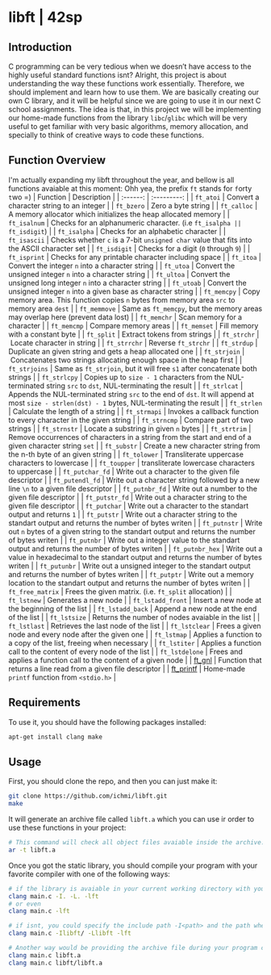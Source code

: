 # libft | 42sp

## Introduction
C programming can be very tedious when we doesn’t have access to the highly useful standard functions isnt? Alright, this project is about understanding the way these functions work essentially. Therefore, we should implement and learn how to use them. We are basically creating our own C library, and it will be helpful since we are going to use it in our next C school assignments. The idea is that, in this project we will be implementing our home-made functions from the library `libc`/`glibc` which will be very useful to get familiar with very basic algorithms, memory allocation, and specially to think of creative ways to code these functions.

## Function Overview
I'm actually expanding my libft throughout the year, and bellow is all functions avaiable at this moment: Ohh yea, the prefix `ft` stands for `f`orty `t`wo =)
| Function | Description |
| :------: | :---------: |
| `ft_atoi` | Convert a character string to an integer |
| `ft_bzero` | Zero a byte string |
| `ft_calloc` | A memory allocator which initializes the heap allocated memory |
| `ft_isalnum` | Checks for an alphanumeric character. (i.e `ft_isalpha || ft_isdigit`) |
| `ft_isalpha` | Checks for an alphabetic character |
| `ft_isascii` | Checks whether `c` is a 7-bit `unsigned char` value that fits into the ASCII character set |
| `ft_isdigit` | Checks for a digit (`0` through `9`) |
| `ft_isprint` | Checks for any printable character including space |
| `ft_itoa` | Convert the integer `n` into a character string |
| `ft_utoa` | Convert the unsigned integer `n` into a character string |
| `ft_ultoa` | Convert the unsigned long integer `n` into a character string |
| `ft_utoab` | Convert the unsigned integer `n` into a given base as character string |
| `ft_memcpy` | Copy memory area. This function copies `n` bytes from memory area `src` to memory area `dest` |
| `ft_memmove` | Same as `ft_memcpy`, but the memory areas may overlap here (prevent data lost) |
| `ft_memchr` | Scan memory for a character |
| `ft_memcmp` | Compare memory areas |
| `ft_memset` | Fill memory with a constant byte |
| `ft_split` | Extract tokens from strings |
| `ft_strchr` | Locate character in string |
| `ft_strrchr` | Reverse `ft_strchr` |
| `ft_strdup` | Duplicate an given string and gets a heap allocated one |
| `ft_strjoin` | Concatenates two strings allocating enough space in the heap first |
| `ft_strjoins` | Same as `ft_strjoin`, but it will free `s1` after concatenate both strings |
| `ft_strlcpy` | Copies up to `size - 1` characters from the NUL-terminated string `src` to `dst`, NUL-terminating the result |
| `ft_strlcat` | Appends the NUL-terminated string `src` to the end of `dst`. It will append at most `size - strlen(dst) - 1` bytes, NUL-terminating the result |
| `ft_strlen` | Calculate the length of a string |
| `ft_strmapi` | Invokes a callback function to every character in the given string |
| `ft_strncmp` | Compare part of two strings |
| `ft_strnstr` | Locate a substring in given `n` bytes |
| `ft_strtrim` | Remove occurrences of characters in a string from the start and end of a given character string `set` |
| `ft_substr` | Create a new character string from the n-th byte of an given string |
| `ft_tolower` | Transliterate uppercase characters to lowercase |
| `ft_toupper` | transliterate lowercase characters to uppercase |
| `ft_putchar_fd` | Write out a character to the given file descriptor |
| `ft_putendl_fd` | Write out a character string followed by a new line `\n` to a given file descriptor |
| `ft_putnbr_fd` | Write out a number to the given file descriptor |
| `ft_putstr_fd` | Write out a character string to the given file descriptor |
| `ft_putchar` | Write out a character to the standart output and returns `1` |
| `ft_putstr` | Write out a character string to the standart output and returns the number of bytes writen |
| `ft_putnstr` | Write out `n` bytes of a given string to the standart output and returns the number of bytes writen |
| `ft_putnbr` | Write out a integer value to the standart output and returns the number of bytes writen |
| `ft_putnbr_hex` | Write out a value in hexadecimal to the standart output and returns the number of bytes writen |
| `ft_putunbr` | Write out a unsigned integer to the standart output and returns the number of bytes writen |
| `ft_putptr` | Write out a memory location to the standart output and returns the number of bytes writen |
| `ft_free_matrix` | Frees the given matrix. (i.e. `ft_split` allocation) |
| `ft_lstnew` | Generates a new node |
| `ft_lstadd_front` | Insert a new node at the beginning of the list |
| `ft_lstadd_back` | Append a new node at the end of the list |
| `ft_lstsize` | Returns the number of nodes avaiable in the list |
| `ft_lstlast` | Retrieves the last node of the list |
| `ft_lstclear` | Frees a given node and every node after the given one |
| `ft_lstmap` | Applies a function to a copy of the list, freeing when necessary |
| `ft_lstiter` | Applies a function call to the content of every node of the list |
| `ft_lstdelone` | Frees and applies a function call to the content of a given node |
| [ft_gnl](https://github.com/ichmi/get_next_line#gnl--42sp) | Function that returns a line read from a given file descriptor |
| [ft_printf](https://github.com/ichmi/ft_printf#ft_printf--42sp) | Home-made `printf` function from `<stdio.h>` |

## Requirements
To use it, you should have the following packages installed:
```bash
apt-get install clang make
```

## Usage
First, you should clone the repo, and then you can just make it:
```bash
git clone https://github.com/ichmi/libft.git
make
```
It will generate an archive file called `libft.a` which you can use ir order to use these functions in your project:
```bash
# This command will check all object files avaiable inside the archive:
ar -t libft.a
```

Once you got the static library, you should compile your program with your favorite compiler with one of the following ways:
```bash
# if the library is avaiable in your current working directory with you entry point (i.e. main function), you can:
clang main.c -I. -L. -lft 
# or even
clang main.c -lft 

# if isnt, you could specify the include path -I<path> and the path where we can find the library -L<path> followed by the lib -l<libname>:
clang main.c -Ilibft/ -Llibft -lft

# Another way would be providing the archive file during your program compilation (Personally I dont like it):
clang main.c libft.a
clang main.c libft/libft.a
```
